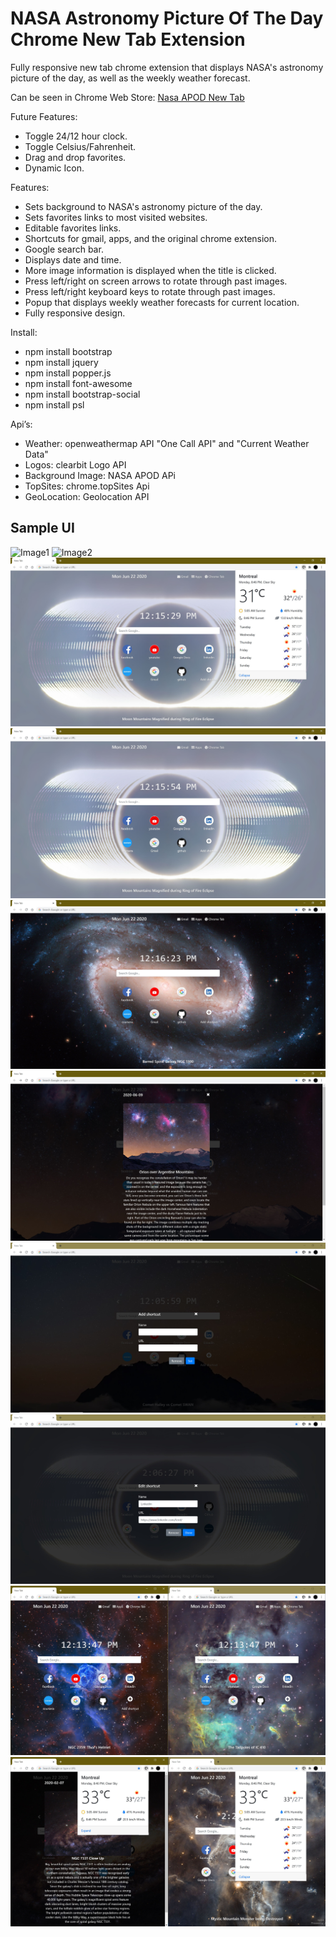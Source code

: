 # NASA Astronomy Picture Of The Day Chrome New Tab Extension
Fully responsive new tab chrome extension that displays NASA's astronomy picture of the day, as well as the weekly weather forecast.

Can be seen in Chrome Web Store: [Nasa APOD New Tab](https://chrome.google.com/webstore/detail/nasa-apod-new-tab/enmokhdndkkdihllmldhdficglebheni/related?hl=en&fbclid=IwAR3TJLyhcGD-QubiRWHpZtsfAt1fapTduzDlZGoS_qwkK7l-JOz4OENS7_k)

Future Features:
- Toggle 24/12 hour clock.
- Toggle Celsius/Fahrenheit.
- Drag and drop favorites.
- Dynamic Icon.

Features:
- Sets background to NASA's astronomy picture of the day.
- Sets favorites links to most visited websites.
- Editable favorites links.
- Shortcuts for gmail, apps, and the original chrome extension.
- Google search bar.
- Displays date and time.
- More image information is displayed when the title is clicked.
- Press left/right on screen arrows to rotate through past images.
- Press left/right keyboard keys to rotate through past images.
- Popup that displays weekly weather forecasts for current location.
- Fully responsive design.

Install:
- npm install bootstrap
- npm install jquery
- npm install popper.js
- npm install font-awesome
- npm install bootstrap-social
- npm install psl

Api’s:
- Weather: openweathermap API "One Call API" and "Current Weather Data"
- Logos: clearbit Logo API
- Background Image: NASA APOD APi
- TopSites: chrome.topSites Api
- GeoLocation: Geolocation API

## Sample UI

![Image1](img/uisample/sample1.png)
![Image2](img/uisample/sample2.png)
![Image1](img/uisample/sample1.JPG)
![Image2](img/uisample/sample2.JPG)
![Image3](img/uisample/sample3.JPG)
![Image4](img/uisample/sample4.JPG)
![Image5](img/uisample/sample5.JPG)
![Image7](img/uisample/sample7.JPG)
![Image6](img/uisample/sample6.JPG)
![Image8](img/uisample/sample8.JPG)